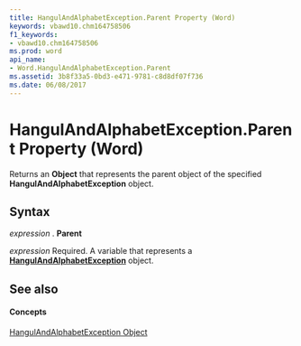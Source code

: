 ```yaml
---
title: HangulAndAlphabetException.Parent Property (Word)
keywords: vbawd10.chm164758506
f1_keywords:
- vbawd10.chm164758506
ms.prod: word
api_name:
- Word.HangulAndAlphabetException.Parent
ms.assetid: 3b8f33a5-0bd3-e471-9781-c8d8df07f736
ms.date: 06/08/2017
---
```



# HangulAndAlphabetException.Parent Property (Word)

Returns an  **Object** that represents the parent object of the specified **HangulAndAlphabetException** object.


## Syntax

 _expression_ . **Parent**

 _expression_ Required. A variable that represents a **[HangulAndAlphabetException](hangulandalphabetexception-object-word.md)** object.


## See also


#### Concepts


[HangulAndAlphabetException Object](hangulandalphabetexception-object-word.md)

